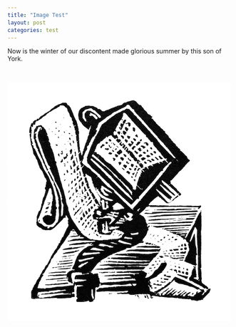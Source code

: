 ```yaml
---
title: "Image Test"
layout: post
categories: test
---
```


Now is the winter of our discontent made glorious summer by this son of York. 

&nbsp;

![lectern](/assets/images/lectern-web.png)